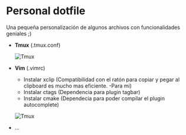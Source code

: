 # Personal dotfile
Una pequeña personalización de algunos archivos con
funcionalidades geniales ;)

- **Tmux** (.tmux.conf)

    ![Tmux](https://cloud.githubusercontent.com/assets/2581366/26532575/8fbac784-43c9-11e7-8950-00ce5360c5fc.png)

- **Vim** (.vimrc)

    - Instalar xclip (Compatibilidad con el ratón para copiar y pegar al
      clipboard es mucho mas eficiente. -Para mi)
    - Instalar ctags (Dependencia para plugin tagbar)
    - Instalar cmake (Dependecia para poder compilar el plugin autocomplete)

  ![Tmux](https://cloud.githubusercontent.com/assets/2581366/26532574/8f9cbffa-43c9-11e7-88d5-e2345c2aa02e.png)

- ...
